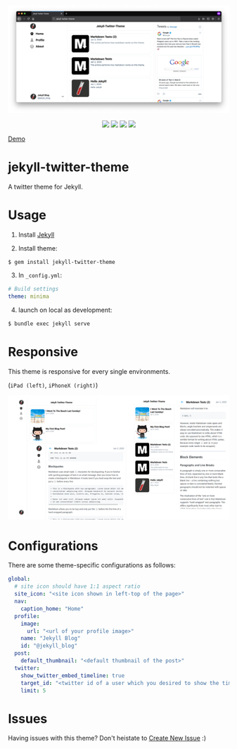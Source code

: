 ![IMAGE](image.png)

<p align="center">
  <img src="https://img.shields.io/gem/v/jekyll-twitter-theme?style=for-the-badge">
  <img src="https://img.shields.io/github/license/kkent030315/jekyll-twitter-theme?style=for-the-badge">
  <img src="https://img.shields.io/travis/kkent030315/jekyll-twitter-theme?style=for-the-badge">
  <img src="https://img.shields.io/badge/DEMO-AVAILABLE-%23008000?style=for-the-badge">
</p>

[Demo](https://kkent030315.github.io/jekyll-twitter-theme/)

# jekyll-twitter-theme

A twitter theme for Jekyll.

# Usage

1. Install [Jekyll](https://jekyllrb.com/docs/step-by-step/01-setup/)

2. Install theme:

```sh
$ gem install jekyll-twitter-theme
```

3. In `_config.yml`:

```yml
# Build settings
theme: minima
```

4. launch on local as development:

```sh
$ bundle exec jekyll serve
```

# Responsive

This theme is responsive for every single environments.

(`iPad (left)`, `iPhoneX (right)`)

![Responsive](/assets/images/jekyll-twitter-theme-responsive.png)

# Configurations

There are some theme-specific configurations as follows:

```yml
global:
  # site icon should have 1:1 aspect ratio
  site_icon: "<site icon shown in left-top of the page>"
  nav:
    caption_home: "Home"
  profile:
    image:
      url: "<url of your profile image>"
    name: "Jekyll Blog"
    id: "@jekyll_blog"
  post:
    default_thumbnail: "<default thumbnail of the post>"
  twitter:
    show_twitter_embed_timeline: true
    target_id: "<twitter id of a user which you desired to show the timeline on the right side of the page>"
    limit: 5
```

# Issues

Having issues with this theme? Don't heistate to [Create New Issue](https://github.com/kkent030315/jekyll-twitter-theme/issues) :)
